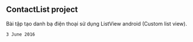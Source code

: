 ## ContactList project

Bài tập tạo danh bạ điện thoại sử dụng ListView android (Custom list view).

``` 3 June 2016 ```
